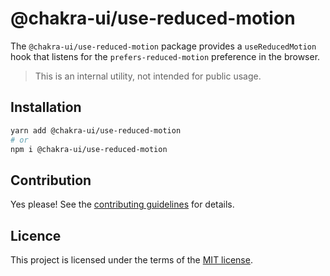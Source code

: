 # @chakra-ui/use-reduced-motion

The `@chakra-ui/use-reduced-motion` package provides a `useReducedMotion` hook
that listens for the `prefers-reduced-motion` preference in the browser.

> This is an internal utility, not intended for public usage.

## Installation

```sh
yarn add @chakra-ui/use-reduced-motion
# or
npm i @chakra-ui/use-reduced-motion
```

## Contribution

Yes please! See the
[contributing guidelines](https://github.com/chakra-ui/chakra-ui/blob/master/CONTRIBUTING.md)
for details.

## Licence

This project is licensed under the terms of the
[MIT license](https://github.com/chakra-ui/chakra-ui/blob/master/LICENSE).

